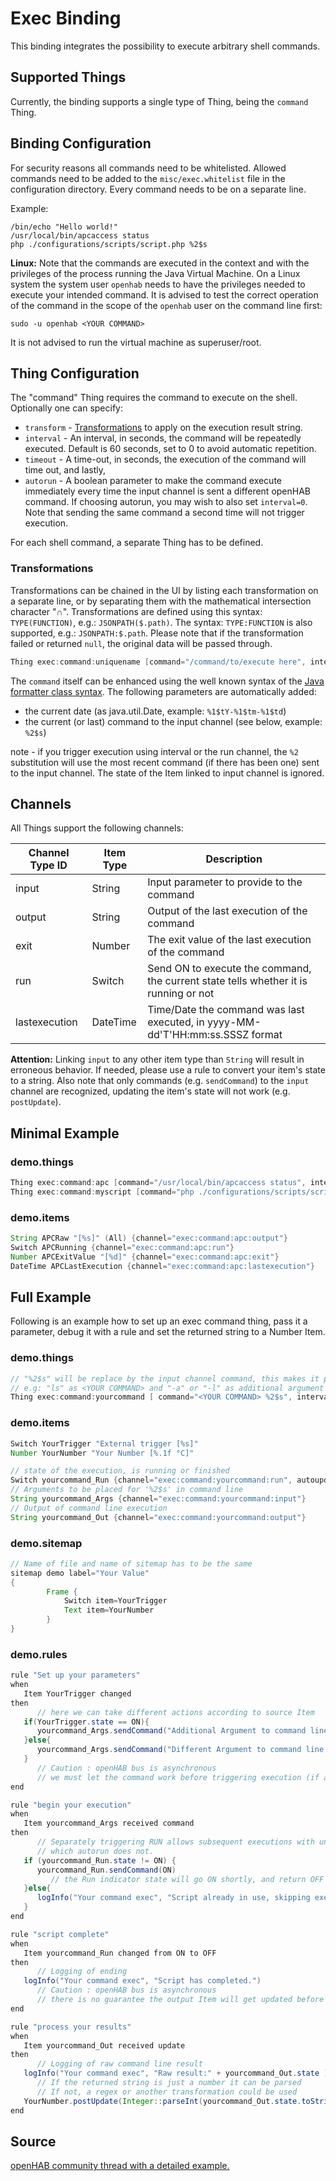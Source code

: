 # Exec Binding

This binding integrates the possibility to execute arbitrary shell commands.

## Supported Things

Currently, the binding supports a single type of Thing, being the `command` Thing.

## Binding Configuration

For security reasons all commands need to be whitelisted.
Allowed commands need to be added to the `misc/exec.whitelist` file in the configuration directory.
Every command needs to be on a separate line.

Example:

```shell
/bin/echo "Hello world!"
/usr/local/bin/apcaccess status
php ./configurations/scripts/script.php %2$s
```

**Linux:**
Note that the commands are executed in the context and with the privileges of the process running the Java Virtual Machine.
On a Linux system the system user `openhab` needs to have the privileges needed to execute your intended command.
It is advised to test the correct operation of the command in the scope of the `openhab` user on the command line first:

```shell
sudo -u openhab <YOUR COMMAND>
```

It is not advised to run the virtual machine as superuser/root.

## Thing Configuration

The "command" Thing requires the command to execute on the shell.
Optionally one can specify:

- `transform` - [Transformations](/docs/configuration/transformations.html) to apply on the execution result string.
- `interval` - An interval, in seconds, the command will be repeatedly executed. Default is 60 seconds, set to 0 to avoid automatic repetition.
- `timeout` - A time-out, in seconds, the execution of the command will time out, and lastly,
- `autorun` - A boolean parameter to make the command execute immediately every time the input channel is sent a different openHAB command. If choosing autorun, you may wish to also set `interval=0`. Note that sending the same command a second time will not trigger execution.

For each shell command, a separate Thing has to be defined.

### Transformations

Transformations can be chained in the UI by listing each transformation on a separate line, or by separating them with the mathematical intersection character "∩".
Transformations are defined using this syntax: `TYPE(FUNCTION)`, e.g.: `JSONPATH($.path)`.
The syntax: `TYPE:FUNCTION` is also supported, e.g.: `JSONPATH:$.path`.
Please note that if the transformation failed or returned `null`, the original data will be passed through.

```java
Thing exec:command:uniquename [command="/command/to/execute here", interval=15, timeout=5, autorun=false]
```

The `command` itself can be enhanced using the well known syntax of the [Java formatter class syntax](https://docs.oracle.com/en/java/javase/17/docs/api/java.base/java/util/Formatter.html#syntax).
The following parameters are automatically added:

- the current date (as java.util.Date, example: `%1$tY-%1$tm-%1$td`)
- the current (or last) command to the input channel (see below, example: `%2$s`)

note - if you trigger execution using interval or the run channel, the `%2` substitution will use the most recent command (if there has been one) sent to the input channel.  The state of the Item linked to input channel is ignored.

## Channels

All Things support the following channels:

| Channel Type ID | Item Type | Description                                                                          |
|-----------------|-----------|--------------------------------------------------------------------------------------|
| input           | String    | Input parameter to provide to the command                                            |
| output          | String    | Output of the last execution of the command                                          |
| exit            | Number    | The exit value of the last execution of the command                                  |
| run             | Switch    | Send ON to execute the command, the current state tells whether it is running or not |
| lastexecution   | DateTime  | Time/Date the command was last executed, in yyyy-MM-dd'T'HH:mm:ss.SSSZ format        |

**Attention:** Linking `input` to any other item type than `String` will result in erroneous behavior.
If needed, please use a rule to convert your item's state to a string.
Also note that only commands (e.g. `sendCommand`) to the `input` channel are recognized, updating the item's state will not work (e.g. `postUpdate`).

## Minimal Example

### demo.things

```java
Thing exec:command:apc [command="/usr/local/bin/apcaccess status", interval=15, timeout=5]
Thing exec:command:myscript [command="php ./configurations/scripts/script.php %2$s", transform="REGEX((.*?))"]
```

### demo.items

```java
String APCRaw "[%s]" (All) {channel="exec:command:apc:output"}
Switch APCRunning {channel="exec:command:apc:run"}
Number APCExitValue "[%d]" {channel="exec:command:apc:exit"}
DateTime APCLastExecution {channel="exec:command:apc:lastexecution"}
```

## Full Example

Following is an example how to set up an exec command thing, pass it a parameter, debug it with a rule and set the returned string to a Number Item.

### demo.things

```java
// "%2$s" will be replace by the input channel command, this makes it possible to use one command line with different arguments.
// e.g: "ls" as <YOUR COMMAND> and "-a" or "-l" as additional argument sent to the input channel in the rule.
Thing exec:command:yourcommand [ command="<YOUR COMMAND> %2$s", interval=0, autorun=false ]
```

### demo.items

```java
Switch YourTrigger "External trigger [%s]"
Number YourNumber "Your Number [%.1f °C]"

// state of the execution, is running or finished
Switch yourcommand_Run {channel="exec:command:yourcommand:run", autoupdate="false"}
// Arguments to be placed for '%2$s' in command line
String yourcommand_Args {channel="exec:command:yourcommand:input"}
// Output of command line execution
String yourcommand_Out {channel="exec:command:yourcommand:output"}
```

### demo.sitemap

```java
// Name of file and name of sitemap has to be the same
sitemap demo label="Your Value"
{
        Frame {
            Switch item=YourTrigger
            Text item=YourNumber
        }
}
```

### demo.rules

```java
rule "Set up your parameters"
when
   Item YourTrigger changed
then
      // here we can take different actions according to source Item
   if(YourTrigger.state == ON){
      yourcommand_Args.sendCommand("Additional Argument to command line for ON")
   }else{
      yourcommand_Args.sendCommand("Different Argument to command line for OFF")
   }
      // Caution : openHAB bus is asynchronous
      // we must let the command work before triggering execution (if autorun false)
end

rule "begin your execution"
when
   Item yourcommand_Args received command
then
      // Separately triggering RUN allows subsequent executions with unchanged parameter %2
      // which autorun does not.
   if (yourcommand_Run.state != ON) {
      yourcommand_Run.sendCommand(ON)
         // the Run indicator state will go ON shortly, and return OFF when script finished
   }else{
      logInfo("Your command exec", "Script already in use, skipping execution.")
   }
end

rule "script complete"
when
   Item yourcommand_Run changed from ON to OFF
then
      // Logging of ending
   logInfo("Your command exec", "Script has completed.")
      // Caution : openHAB bus is asynchronous
      // there is no guarantee the output Item will get updated before the run channel triggers rules
end

rule "process your results"
when
   Item yourcommand_Out received update
then
      // Logging of raw command line result
   logInfo("Your command exec", "Raw result:" + yourcommand_Out.state )
      // If the returned string is just a number it can be parsed
      // If not, a regex or another transformation could be used
   YourNumber.postUpdate(Integer::parseInt(yourcommand_Out.state.toString) as Number)
end

```

## Source

[openHAB community thread with a detailed example.](https://community.openhab.org/t/1-openhab-433mhz-radio-transmitter-tutorial/34977)
